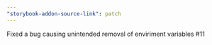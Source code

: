 ```yaml
---
"storybook-addon-source-link": patch
---
```


Fixed a bug causing unintended removal of enviriment variables #11
